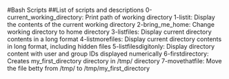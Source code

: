 #Bash Scripts
##List of scripts and descriptions
0-current_working_directory: Print path of working directory
1-listit: Display the contents of the current working directory
2-bring_me_home: Change working directory to home directory
3-listfiles: Display current directory contents in a long format
4-listmorefiles: Display current directory contents in long format, including hidden files
5-listfilesdigitonly: Display directory content with user and group IDs displayed numerically
6-firstdirectory: Creates my_first_directory directory in /tmp/ directory
7-movethatfile: Move the file betty from /tmp/ to /tmp/my_first_directory
